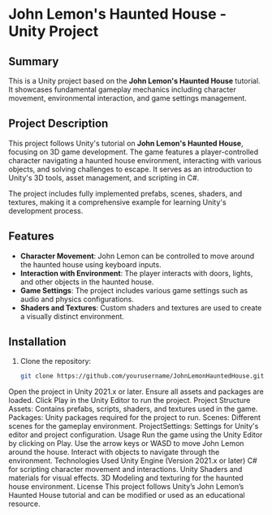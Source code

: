 # John Lemon's Haunted House - Unity Project

## Summary
This is a Unity project based on the **John Lemon's Haunted House** tutorial. It showcases fundamental gameplay mechanics including character movement, environmental interaction, and game settings management.

## Project Description
This project follows Unity's tutorial on **John Lemon's Haunted House**, focusing on 3D game development. The game features a player-controlled character navigating a haunted house environment, interacting with various objects, and solving challenges to escape. It serves as an introduction to Unity's 3D tools, asset management, and scripting in C#.

The project includes fully implemented prefabs, scenes, shaders, and textures, making it a comprehensive example for learning Unity's development process.

## Features
- **Character Movement**: John Lemon can be controlled to move around the haunted house using keyboard inputs.
- **Interaction with Environment**: The player interacts with doors, lights, and other objects in the haunted house.
- **Game Settings**: The project includes various game settings such as audio and physics configurations.
- **Shaders and Textures**: Custom shaders and textures are used to create a visually distinct environment.

## Installation
1. Clone the repository:
   ```bash
   git clone https://github.com/yourusername/JohnLemonHauntedHouse.git
Open the project in Unity 2021.x or later.
Ensure all assets and packages are loaded.
Click Play in the Unity Editor to run the project.
Project Structure
Assets: Contains prefabs, scripts, shaders, and textures used in the game.
Packages: Unity packages required for the project to run.
Scenes: Different scenes for the gameplay environment.
ProjectSettings: Settings for Unity's editor and project configuration.
Usage
Run the game using the Unity Editor by clicking on Play.
Use the arrow keys or WASD to move John Lemon around the house.
Interact with objects to navigate through the environment.
Technologies Used
Unity Engine (Version 2021.x or later)
C# for scripting character movement and interactions.
Unity Shaders and materials for visual effects.
3D Modeling and texturing for the haunted house environment.
License
This project follows Unity’s John Lemon’s Haunted House tutorial and can be modified or used as an educational resource.